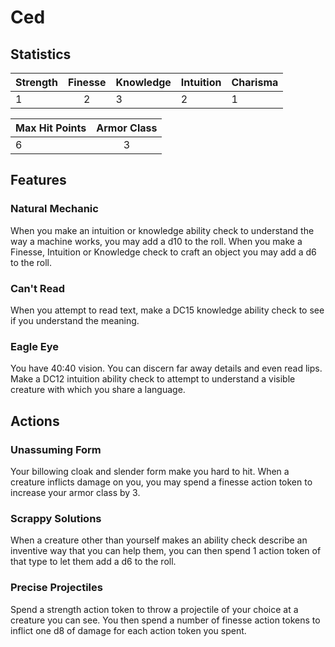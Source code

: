 # Ced

## Statistics

| Strength | Finesse | Knowledge | Intuition | Charisma |
| :------- | :-----: | --------- | --------- | -------- |
| 1        |    2    | 3         | 2         | 1        |

| Max Hit Points | Armor Class |
| :------------- | :---------: |
| 6              |      3      |

## Features

### Natural Mechanic
When you make an intuition or knowledge ability check to understand the way a machine works, you may add a d10 to the roll. When you make a Finesse, Intuition or Knowledge check to craft an object you may add a d6 to the roll.
### Can't Read
When you attempt to read text, make a DC15 knowledge ability check to see if you understand the meaning.
### Eagle Eye
You have 40:40 vision. You can discern far away details and even read lips. Make a DC12 intuition ability check to attempt to understand a visible creature with which you share a language. 

## Actions

### Unassuming Form
Your billowing cloak and slender form make you hard to hit. When a creature inflicts damage on you, you may spend a finesse action token to increase your armor class by 3.
### Scrappy Solutions
When a creature other than yourself makes an ability check describe an inventive way that you can help them, you can then spend 1 action token of that type to let them add a d6 to the roll. 
### Precise Projectiles
Spend a strength action token to throw a projectile of your choice at a creature you can see. You then spend a number of finesse action tokens to inflict one d8 of damage for each action token you spent.

